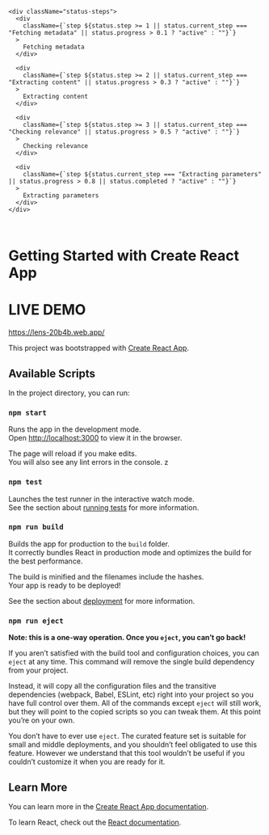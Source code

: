 


```
<div className="status-steps">
  <div
    className={`step ${status.step >= 1 || status.current_step === "Fetching metadata" || status.progress > 0.1 ? "active" : ""}`}
  >
    Fetching metadata
  </div>

  <div
    className={`step ${status.step >= 2 || status.current_step === "Extracting content" || status.progress > 0.3 ? "active" : ""}`}
  >
    Extracting content
  </div>

  <div
    className={`step ${status.step >= 3 || status.current_step === "Checking relevance" || status.progress > 0.5 ? "active" : ""}`}
  >
    Checking relevance
  </div>

  <div
    className={`step ${status.current_step === "Extracting parameters" || status.progress > 0.8 || status.completed ? "active" : ""}`}
  >
    Extracting parameters
  </div>
</div>



```


# Getting Started with Create React App

# LIVE DEMO
https://lens-20b4b.web.app/

This project was bootstrapped with [Create React App](https://github.com/facebook/create-react-app).

## Available Scripts

In the project directory, you can run:

### `npm start`

Runs the app in the development mode.\
Open [http://localhost:3000](http://localhost:3000) to view it in the browser.

The page will reload if you make edits.\
You will also see any lint errors in the console.
z
### `npm test`

Launches the test runner in the interactive watch mode.\
See the section about [running tests](https://facebook.github.io/create-react-app/docs/running-tests) for more information.

### `npm run build`

Builds the app for production to the `build` folder.\
It correctly bundles React in production mode and optimizes the build for the best performance.

The build is minified and the filenames include the hashes.\
Your app is ready to be deployed!

See the section about [deployment](https://facebook.github.io/create-react-app/docs/deployment) for more information.

### `npm run eject`

**Note: this is a one-way operation. Once you `eject`, you can’t go back!**

If you aren’t satisfied with the build tool and configuration choices, you can `eject` at any time. This command will remove the single build dependency from your project.

Instead, it will copy all the configuration files and the transitive dependencies (webpack, Babel, ESLint, etc) right into your project so you have full control over them. All of the commands except `eject` will still work, but they will point to the copied scripts so you can tweak them. At this point you’re on your own.

You don’t have to ever use `eject`. The curated feature set is suitable for small and middle deployments, and you shouldn’t feel obligated to use this feature. However we understand that this tool wouldn’t be useful if you couldn’t customize it when you are ready for it.

## Learn More

You can learn more in the [Create React App documentation](https://facebook.github.io/create-react-app/docs/getting-started).

To learn React, check out the [React documentation](https://reactjs.org/).
